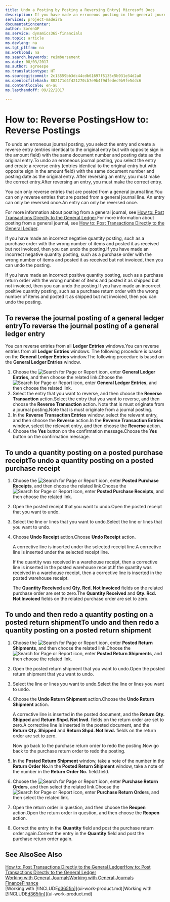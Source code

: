 ```yaml
---
title: Undo a Posting by Posting a Reversing Entry| Microsoft Docs
description: If you have made an erroneous posting in the general journal, then you can use the Reverse Transaction function to undo the posting with a correct audit trail.
services: project-madeira
documentationcenter: 
author: SorenGP
ms.service: dynamics365-financials
ms.topic: article
ms.devlang: na
ms.tgt_pltfrm: na
ms.workload: na
ms.search.keywords: reimbursement
ms.date: 08/03/2017
ms.author: sgroespe
ms.translationtype: HT
ms.sourcegitcommit: 2c13559bb3dc44cdb61697f5135c5b931e34d2a8
ms.openlocfilehash: 802171d4f421270cb7e9b4f9dfedec9b9fe5ddc6
ms.contentlocale: en-au
ms.lasthandoff: 09/22/2017

---
```

# <a name="how-to-reverse-postings"></a><span data-ttu-id="a5daf-103">How to: Reverse Postings</span><span class="sxs-lookup"><span data-stu-id="a5daf-103">How to: Reverse Postings</span></span>
<span data-ttu-id="a5daf-104">To undo an erroneous journal posting, you select the entry and create a reverse entry (entries identical to the original entry but with opposite sign in the amount field) with the same document number and posting date as the original entry.</span><span class="sxs-lookup"><span data-stu-id="a5daf-104">To undo an erroneous journal posting, you select the entry and create a reverse entry (entries identical to the original entry but with opposite sign in the amount field) with the same document number and posting date as the original entry.</span></span> <span data-ttu-id="a5daf-105">After reversing an entry, you must make the correct entry.</span><span class="sxs-lookup"><span data-stu-id="a5daf-105">After reversing an entry, you must make the correct entry.</span></span>

<span data-ttu-id="a5daf-106">You can only reverse entries that are posted from a general journal line.</span><span class="sxs-lookup"><span data-stu-id="a5daf-106">You can only reverse entries that are posted from a general journal line.</span></span> <span data-ttu-id="a5daf-107">An entry can only be reversed once.</span><span class="sxs-lookup"><span data-stu-id="a5daf-107">An entry can only be reversed once.</span></span>

<span data-ttu-id="a5daf-108">For more information about posting from a general journal, see [How to: Post Transactions Directly to the General Ledger](finance-how-post-transactions-directly.md).</span><span class="sxs-lookup"><span data-stu-id="a5daf-108">For more information about posting from a general journal, see [How to: Post Transactions Directly to the General Ledger](finance-how-post-transactions-directly.md).</span></span>

<span data-ttu-id="a5daf-109">If you have made an incorrect negative quantity posting, such as a purchase order with the wrong number of items and posted it as received but not invoiced, then you can undo the posting.</span><span class="sxs-lookup"><span data-stu-id="a5daf-109">If you have made an incorrect negative quantity posting, such as a purchase order with the wrong number of items and posted it as received but not invoiced, then you can undo the posting.</span></span>

<span data-ttu-id="a5daf-110">If you have made an incorrect positive quantity posting, such as a purchase return order with the wrong number of items and posted it as shipped but not invoiced, then you can undo the posting.</span><span class="sxs-lookup"><span data-stu-id="a5daf-110">If you have made an incorrect positive quantity posting, such as a purchase return order with the wrong number of items and posted it as shipped but not invoiced, then you can undo the posting.</span></span>   

## <a name="to-reverse-the-journal-posting-of-a-general-ledger-entry"></a><span data-ttu-id="a5daf-111">To reverse the journal posting of a general ledger entry</span><span class="sxs-lookup"><span data-stu-id="a5daf-111">To reverse the journal posting of a general ledger entry</span></span>
<span data-ttu-id="a5daf-112">You can reverse entries from all **Ledger Entries** windows.</span><span class="sxs-lookup"><span data-stu-id="a5daf-112">You can reverse entries from all **Ledger Entries** windows.</span></span> <span data-ttu-id="a5daf-113">The following procedure is based on the **General Ledger Entries** window.</span><span class="sxs-lookup"><span data-stu-id="a5daf-113">The following procedure is based on the **General Ledger Entries** window.</span></span>
1. <span data-ttu-id="a5daf-114">Choose the ![Search for Page or Report](media/ui-search/search_small.png "Search for Page or Report icon") icon, enter **General Ledger Entries**, and then choose the related link.</span><span class="sxs-lookup"><span data-stu-id="a5daf-114">Choose the ![Search for Page or Report](media/ui-search/search_small.png "Search for Page or Report icon") icon, enter **General Ledger Entries**, and then choose the related link.</span></span>
2. <span data-ttu-id="a5daf-115">Select the entry that you want to reverse, and then choose the **Reverse Transaction** action.</span><span class="sxs-lookup"><span data-stu-id="a5daf-115">Select the entry that you want to reverse, and then choose the **Reverse Transaction** action.</span></span> <span data-ttu-id="a5daf-116">Note that is must originate from a journal posting.</span><span class="sxs-lookup"><span data-stu-id="a5daf-116">Note that is must originate from a journal posting.</span></span>
3. <span data-ttu-id="a5daf-117">In the **Reverse Transaction Entries** window, select the relevant entry, and then choose the **Reverse** action.</span><span class="sxs-lookup"><span data-stu-id="a5daf-117">In the **Reverse Transaction Entries** window, select the relevant entry, and then choose the **Reverse** action.</span></span>
4. <span data-ttu-id="a5daf-118">Choose the **Yes** button on the confirmation message.</span><span class="sxs-lookup"><span data-stu-id="a5daf-118">Choose the **Yes** button on the confirmation message.</span></span>

## <a name="to-undo-a-quantity-posting-on-a-posted-purchase-receipt"></a><span data-ttu-id="a5daf-119">To undo a quantity posting on a posted purchase receipt</span><span class="sxs-lookup"><span data-stu-id="a5daf-119">To undo a quantity posting on a posted purchase receipt</span></span>  

1.  <span data-ttu-id="a5daf-120">Choose the ![Search for Page or Report](media/ui-search/search_small.png "Search for Page or Report icon") icon, enter **Posted Purchase Receipts**, and then choose the related link.</span><span class="sxs-lookup"><span data-stu-id="a5daf-120">Choose the ![Search for Page or Report](media/ui-search/search_small.png "Search for Page or Report icon") icon, enter **Posted Purchase Receipts**, and then choose the related link.</span></span>  
2.  <span data-ttu-id="a5daf-121">Open the posted receipt that you want to undo.</span><span class="sxs-lookup"><span data-stu-id="a5daf-121">Open the posted receipt that you want to undo.</span></span>  
3.  <span data-ttu-id="a5daf-122">Select the line or lines that you want to undo.</span><span class="sxs-lookup"><span data-stu-id="a5daf-122">Select the line or lines that you want to undo.</span></span>  
4.  <span data-ttu-id="a5daf-123">Choose **Undo Receipt** action.</span><span class="sxs-lookup"><span data-stu-id="a5daf-123">Choose **Undo Receipt** action.</span></span>

    <span data-ttu-id="a5daf-124">A corrective line is inserted under the selected receipt line.</span><span class="sxs-lookup"><span data-stu-id="a5daf-124">A corrective line is inserted under the selected receipt line.</span></span>  

    <span data-ttu-id="a5daf-125">If the quantity was received in a warehouse receipt, then a corrective line is inserted in the posted warehouse receipt.</span><span class="sxs-lookup"><span data-stu-id="a5daf-125">If the quantity was received in a warehouse receipt, then a corrective line is inserted in the posted warehouse receipt.</span></span>  

    <span data-ttu-id="a5daf-126">The **Quantity Received** and **Qty. Rcd. Not Invoiced** fields on the related purchase order are set to zero.</span><span class="sxs-lookup"><span data-stu-id="a5daf-126">The **Quantity Received** and **Qty. Rcd. Not Invoiced** fields on the related purchase order are set to zero.</span></span>

## <a name="to-undo-and-then-redo-a-quantity-posting-on-a-posted-return-shipment"></a><span data-ttu-id="a5daf-127">To undo and then redo a quantity posting on a posted return shipment</span><span class="sxs-lookup"><span data-stu-id="a5daf-127">To undo and then redo a quantity posting on a posted return shipment</span></span>

1.  <span data-ttu-id="a5daf-128">Choose the ![Search for Page or Report](media/ui-search/search_small.png "Search for Page or Report icon") icon, enter **Posted Return Shipments**, and then choose the related link.</span><span class="sxs-lookup"><span data-stu-id="a5daf-128">Choose the ![Search for Page or Report](media/ui-search/search_small.png "Search for Page or Report icon") icon, enter **Posted Return Shipments**, and then choose the related link.</span></span>  
2.  <span data-ttu-id="a5daf-129">Open the posted return shipment that you want to undo.</span><span class="sxs-lookup"><span data-stu-id="a5daf-129">Open the posted return shipment that you want to undo.</span></span>
3. <span data-ttu-id="a5daf-130">Select the line or lines you want to undo.</span><span class="sxs-lookup"><span data-stu-id="a5daf-130">Select the line or lines you want to undo.</span></span>  

4.  <span data-ttu-id="a5daf-131">Choose the **Undo Return Shipment** action.</span><span class="sxs-lookup"><span data-stu-id="a5daf-131">Choose the **Undo Return Shipment** action.</span></span>  

    <span data-ttu-id="a5daf-132">A corrective line is inserted in the posted document, and the **Return Qty. Shipped** and **Return Shpd. Not Invd.** fields on the return order are set to zero.</span><span class="sxs-lookup"><span data-stu-id="a5daf-132">A corrective line is inserted in the posted document, and the **Return Qty. Shipped** and **Return Shpd. Not Invd.** fields on the return order are set to zero.</span></span>  

    <span data-ttu-id="a5daf-133">Now go back to the purchase return order to redo the posting.</span><span class="sxs-lookup"><span data-stu-id="a5daf-133">Now go back to the purchase return order to redo the posting.</span></span>  

5.  <span data-ttu-id="a5daf-134">In the **Posted Return Shipment** window, take a note of the number in the **Return Order No.**</span><span class="sxs-lookup"><span data-stu-id="a5daf-134">In the **Posted Return Shipment** window, take a note of the number in the **Return Order No.**</span></span> <span data-ttu-id="a5daf-135">field.</span><span class="sxs-lookup"><span data-stu-id="a5daf-135">field.</span></span>  
6.  <span data-ttu-id="a5daf-136">Choose the ![Search for Page or Report](media/ui-search/search_small.png "Search for Page or Report icon") icon, enter **Purchase Return Orders**, and then select the related link.</span><span class="sxs-lookup"><span data-stu-id="a5daf-136">Choose the ![Search for Page or Report](media/ui-search/search_small.png "Search for Page or Report icon") icon, enter **Purchase Return Orders**, and then select the related link.</span></span>  
7.  <span data-ttu-id="a5daf-137">Open the return order in question, and then choose the **Reopen** action.</span><span class="sxs-lookup"><span data-stu-id="a5daf-137">Open the return order in question, and then choose the **Reopen** action.</span></span>  
8.  <span data-ttu-id="a5daf-138">Correct the entry in the **Quantity** field and post the purchase return order again.</span><span class="sxs-lookup"><span data-stu-id="a5daf-138">Correct the entry in the **Quantity** field and post the purchase return order again.</span></span>  

## <a name="see-also"></a><span data-ttu-id="a5daf-139">See Also</span><span class="sxs-lookup"><span data-stu-id="a5daf-139">See Also</span></span>
[<span data-ttu-id="a5daf-140">How to: Post Transactions Directly to the General Ledger</span><span class="sxs-lookup"><span data-stu-id="a5daf-140">How to: Post Transactions Directly to the General Ledger</span></span>](finance-how-post-transactions-directly.md)  
[<span data-ttu-id="a5daf-141">Working with General Journals</span><span class="sxs-lookup"><span data-stu-id="a5daf-141">Working with General Journals</span></span>](ui-work-general-journals.md)  
[<span data-ttu-id="a5daf-142">Finance</span><span class="sxs-lookup"><span data-stu-id="a5daf-142">Finance</span></span>](finance.md)  
<span data-ttu-id="a5daf-143">[Working with [!INCLUDE[d365fin](includes/d365fin_md.md)]](ui-work-product.md)</span><span class="sxs-lookup"><span data-stu-id="a5daf-143">[Working with [!INCLUDE[d365fin](includes/d365fin_md.md)]](ui-work-product.md)</span></span>  

